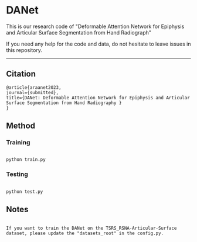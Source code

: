 # DANet
  This is our research code of "Deformable Attention Network for Epiphysis and Articular Surface Segmentation from Hand Radiograph"
  
  If you need any help for the code and data, do not hesitate to leave issues in this repository.
****
## Citation
 
```
@article{araanet2023,
journal={submitted},
title={DANet: Deformable Attention Network for Epiphysis and Articular Surface Segmentation from Hand Radiography }
}

```
## Method
### Training
```

python train.py

```

### Testing

```

python test.py

```

## Notes

```

If you want to train the DANet on the TSRS_RSNA-Articular-Surface dataset, please update the "datasets_root" in the config.py. 

```
